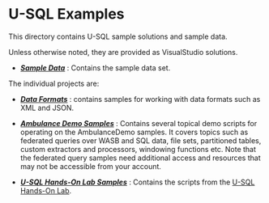 # U-SQL Examples 

This directory contains U-SQL sample solutions and sample data. 

Unless otherwise noted, they are provided as VisualStudio solutions. 

- [***Sample Data***](SampleData) : Contains the sample data set.

The individual projects are:

- [***Data Formats***](DataFormats) : contains samples for working with data formats such as XML and JSON.

- [***Ambulance Demo Samples***](AmbulanceDemo) : Contains several topical demo scripts for operating on the AmbulanceDemo samples. It covers topics such as federated queries over WASB and SQL data, file sets, partitioned tables, custom extractors and processors, windowing functions etc. Note that the federated query samples need additional access and resources that may not be accessible from your account.

- [***U-SQL Hands-On Lab Samples***](IntroHOL-USQL) : Contains the scripts from the [U-SQL Hands-On Lab](http://aka.ms/usql-hol).

